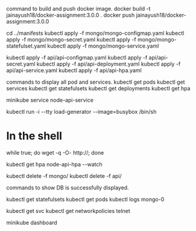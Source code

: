 command to build and push docker image.
docker build -t jainayush18/docker-assignment:3.0.0 .
docker push jainayush18/docker-assignment:3.0.0

cd ../manifests
kubectl apply -f mongo/mongo-configmap.yaml
kubectl apply -f mongo/mongo-secret.yaml
kubectl apply -f mongo/mongo-statefulset.yaml
kubectl apply -f mongo/mongo-service.yaml

kubectl apply -f api/api-configmap.yaml
kubectl apply -f api/api-secret.yaml
kubectl apply -f api/api-deployment.yaml
kubectl apply -f api/api-service.yaml
kubectl apply -f api/api-hpa.yaml

commands to display all pod and services.
kubectl get pods
kubectl get services
kubectl get statefulsets
kubectl get deployments
kubectl get hpa

minikube service node-api-service

kubectl run -i --tty load-generator --image=busybox /bin/sh

# In the shell

while true; do wget -q -O- http://<your-service-ip>; done

kubectl get hpa node-api-hpa --watch

kubectl delete -f mongo/
kubectl delete -f api/

commands to show DB is successfully displayed.

kubectl get statefulsets
kubectl get pods
kubectl logs mongo-0

kubectl get svc <database-service-name>
kubectl get networkpolicies
telnet <database-cluster-ip> <database-port>

minikube dashboard
